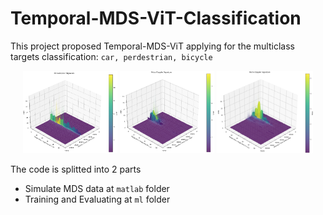 # Temporal-MDS-ViT-Classification

This project proposed Temporal-MDS-ViT applying for the multiclass targets classification: `car, perdestrian, bicycle`
<p align="center">
  <img src="images/fig_mds_car.png" alt="MDS of Car" width="30%">
  <img src="images/fig_mds_perdestrian.png" alt="MDS of Pedestrian" width="30%">
  <img src="images/fig_mds_bicycle.png" alt="MDS of Cyclist" width="30.5%">
</p>

The code is splitted into 2 parts
- Simulate MDS data at `matlab` folder
- Training and Evaluating at `ml` folder



